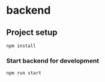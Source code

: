 # backend

## Project setup
```
npm install
```

### Start backend for development
```
npm run start
```

